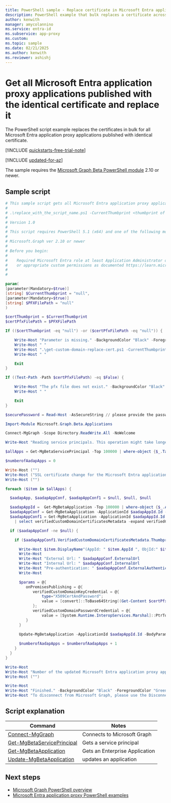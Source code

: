 ```yaml
---
title: PowerShell sample - Replace certificate in Microsoft Entra application proxy apps
description: PowerShell example that bulk replaces a certificate across Microsoft Entra application proxy applications.
author: kenwith
manager: amycolannino
ms.service: entra-id
ms.subservice: app-proxy
ms.custom: 
ms.topic: sample
ms.date: 02/21/2025
ms.author: kenwith
ms.reviewer: ashishj
---
```


# Get all Microsoft Entra application proxy applications published with the identical certificate and replace it

The PowerShell script example replaces the certificates in bulk for all Microsoft Entra application proxy applications published with identical certificate.

[!INCLUDE [quickstarts-free-trial-note](~/includes/azure-docs-pr/quickstarts-free-trial-note.md)]

[!INCLUDE [updated-for-az](~/includes/azure-docs-pr/updated-for-az.md)]

The sample requires the [Microsoft Graph Beta PowerShell module](/powershell/microsoftgraph/installation) 2.10 or newer.

## Sample script

```powershell
# This sample script gets all Microsoft Entra application proxy applications published with the identical certificate.
#
# .\replace_with_the_script_name.ps1 -CurrentThumbprint <thumbprint of the current certificate> -PFXFilePath <full path with PFX filename>
#
# Version 1.0
#
# This script requires PowerShell 5.1 (x64) and one of the following modules:
#
# Microsoft.Graph ver 2.10 or newer
#
# Before you begin:
#    
#    Required Microsoft Entra role at least Application Administrator or Application Developer 
#    or appropriate custom permissions as documented https://learn.microsoft.com/azure/active-directory/roles/custom-enterprise-app-permissions
#
# 

param(
[parameter(Mandatory=$true)]
[string] $CurrentThumbprint = "null",
[parameter(Mandatory=$true)]
[string] $PFXFilePath = "null"
)

$certThumbprint = $CurrentThumbprint
$certPfxFilePath = $PFXFilePath

If (($certThumbprint -eq "null") -or ($certPfxFilePath -eq "null")) {

    Write-Host "Parameter is missing." -BackgroundColor "Black" -ForegroundColor "Green"
    Write-Host " "
    Write-Host ".\get-custom-domain-replace-cert.ps1 -CurrentThumbprint <thumbprint of the current certificate> -PFXFilePath <full path with PFX filename>" -BackgroundColor "Black" -ForegroundColor "Green"
    Write-Host " "

    Exit
}

If ((Test-Path -Path $certPfxFilePath) -eq $False) {

    Write-Host "The pfx file does not exist." -BackgroundColor "Black" -ForegroundColor "Red"
    Write-Host " "

    Exit
}

$securePassword = Read-Host -AsSecureString // please provide the password of the pfx file

Import-Module Microsoft.Graph.Beta.Applications

Connect-MgGraph -Scope Directory.ReadWrite.All -NoWelcome

Write-Host "Reading service principals. This operation might take longer..." -BackgroundColor "Black" -ForegroundColor "Green"

$allApps = Get-MgBetaServicePrincipal -Top 100000 | where-object {$_.Tags -Contains "WindowsAzureActiveDirectoryOnPremApp"}

$numberofAadapApps = 0

Write-Host ("")
Write-Host ("SSL certificate change for the Microsoft Entra application proxy apps below:")
Write-Host ("")

foreach ($item in $allApps) {

  $aadapApp, $aadapAppConf, $aadapAppConf1 = $null, $null, $null

  $aadapAppId =  Get-MgBetaApplication -Top 100000 | where-object {$_.AppId -eq $item.AppId}
  $aadapAppConf = Get-MgBetaApplication -ApplicationId $aadapAppId.Id -ErrorAction SilentlyContinue -select OnPremisesPublishing | select OnPremisesPublishing -expand OnPremisesPublishing 
  $aadapAppConf1 = Get-MgBetaApplication -ApplicationId $aadapAppId.Id -ErrorAction SilentlyContinue -select OnPremisesPublishing | select OnPremisesPublishing -expand OnPremisesPublishing `
    | select verifiedCustomDomainCertificatesMetadata -expand verifiedCustomDomainCertificatesMetadata 

  if ($aadapAppConf -ne $null) {

    if ($aadapAppConf1.VerifiedCustomDomainCertificatesMetadata.Thumbprint -match $certThumbprint) {

      Write-Host $item.DisplayName"(AppId: " $item.AppId ", ObjId:" $item.Id")" -BackgroundColor "Black" -ForegroundColor "White"
      Write-Host
      Write-Host "External Url: " $aadapAppConf.ExternalUrl
      Write-Host "Internal Url: " $aadapAppConf.InternalUrl
      Write-Host "Pre-authentication: " $aadapAppConf.ExternalAuthenticationType
      Write-Host

      $params = @{
         onPremisesPublishing = @{
            verifiedCustomDomainKeyCredential = @{
                type="X509CertAndPassword";
                value = [convert]::ToBase64String((Get-Content $certPfxFilePath -Encoding byte));
            };
            verifiedCustomDomainPasswordCredential = @{
                value = [System.Runtime.InteropServices.Marshal]::PtrToStringAuto([System.Runtime.InteropServices.Marshal]::SecureStringToBSTR($securePassword)) };
         }
      }

      Update-MgBetaApplication -ApplicationId $aadapAppId.Id -BodyParameter $params
  
      $numberofAadapApps = $numberofAadapApps + 1
    }
  }
}

Write-Host
Write-Host "Number of the updated Microsoft Entra application proxy applications: " $numberofAadapApps -BackgroundColor "Black" -ForegroundColor "White"
Write-Host ("")

Write-Host
Write-Host "Finished." -BackgroundColor "Black" -ForegroundColor "Green"
Write-Host "To disconnect from Microsoft Graph, please use the Disconnect-MgGraph cmdlet."
```

## Script explanation

| Command | Notes |
|---|---|
|[Connect-MgGraph](/powershell/module/microsoft.graph.authentication/connect-mggraph)| Connects to Microsoft Graph|
|[Get-MgBetaServicePrincipal](/powershell/module/microsoft.graph.applications/get-mgserviceprincipal)| Gets a service principal|
|[Get-MgBetaApplication](/powershell/module/microsoft.graph.beta.applications/get-mgbetaapplication)| Gets an Enterprise Application|
|[Update-MgBetaApplication](/powershell/module/microsoft.graph.beta.applications/update-mgbetaapplication)| updates an application|

## Next steps

- [Microsoft Graph PowerShell overview](/powershell/microsoftgraph/overview)
- [Microsoft Entra application proxy PowerShell examples](../application-proxy-powershell-samples.md)
